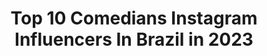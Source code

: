 ---
title: Top 10 Comedians Instagram Influencers In Brazil in 2023
description: >-
  Find top comedians Instagram influencers in Brazil in 2023. Most popular hashtags: #tbt #apra #golfhotties.
platform: Instagram
hits: 960
text_top: Identify the top-rated Instagram influencers on inBeat.
text_bottom: inBeat holds 960 Instagram influencers like this in Brazil for you to connect with.
profiles:
  - username: "rafaellabd"
    fullname: >-
      Rafa
    bio: >-
      Comediante, modelo e atriz presa no corpo de uma advogada intolerante à lactose 📍 Porto Alegre - RS ✉️ rafaella.dahlem@gmail.com
    location: "Brazil"
    followers: 29367
    engagement: 1357
    commentsToLikes: 0.025204
    id: ck14hp7iabfp10i19a5mvrei6
    verified: false
    hashtags: "#desafiowishinsavana"
  - username: "kayanesousa66"
    fullname: >-
      🌻kayane Sousa_JW🌻
    bio: >-
      🌻Não sou comediante, mas tenho certeza que posso arrancar um sorriso seu🌻 🌈Veja os stories. Parceria via direct💌 💑@andrew.sant_jw
    location: "Brazil"
    followers: 10354
    engagement: 1019
    commentsToLikes: 0.075069
    id: ck15pfwvjxobd0i19ya9p5ik2
    verified: false
    hashtags: "#parcerias, #tumblr, #feed, #love"
  - username: "shadi.kasso"
    fullname: >-
      شادي قاسو
    bio: >-
      Comedian at @aldi.br0thers General Manager at @aldi.media Owner at @aldifood1 Damascus, Syria 🇸🇾 22/9 Faculty of Economics
    location: "Brazil"
    followers: 283576
    engagement: 577
    commentsToLikes: 0.018256
    id: ck6uf4jaruurn0j71hwa7mony
    verified: false
    hashtags: ""
  - username: "nathaliabaitelli"
    fullname: >-
      Nathalia Baitelli
    bio: >-
      Permita-se ✨ 📍RJ|SP Atriz e Comediante 🎭 Agenciamento Artístico: fabio.rios@fabiorios.art.br Se inscreve no canal 🎬👇🏻
    location: "Brazil"
    followers: 53752
    engagement: 209
    commentsToLikes: 0.156214
    id: ck139pdwamh3s0i192zuxvsdi
    verified: false
    hashtags: "#byme, #friends, #solepraia, #makeup"
  - username: "alankiki"
    fullname: >-
      Alan kiki - آلان كيكي
    bio: >-
      Civil engineer 📚 Comedian At " @aldi.br0thers " Ceo At @aldi.media Owner At @aldifood1 🍽 22/12 🎉 DM for business📩 Facebook Profile ⬇️
    location: "Brazil"
    followers: 224076
    engagement: 616
    commentsToLikes: 0.019755
    id: ck8sxb6jngr3c0j78nbrudf7x
    verified: false
    hashtags: "#turkey, #live, #damascus, #damas"
  - username: "kleberlopess"
    fullname: >-
      Kleber Lopes
    bio: >-
      DRT: 22574/SP 🎯Rick Marcos "A Praça é Nossa" SBT 🎭Ator/Comediante 🎤Apresentador ⭐️Coreógrafo/Diretor Artístico ☎️Parcerias via Direct ou 11-984469130
    location: "Brazil"
    followers: 28844
    engagement: 79
    commentsToLikes: 0.190306
    id: ck0w470fyx4xj0i19zjolldl7
    verified: false
    hashtags: "#apresentador, #sp, #humorista, #sbt"
  - username: "mariegringa"
    fullname: >-
      Marie McHugh
    bio: >-
      ACTRESS / ATHLETE Rio / SP / NYC 📍 ENGLISH LIVE GIRL Singer. Stand up comedian. John 3:16 This is my only account!
    location: "Brazil"
    followers: 11326
    engagement: 1466
    commentsToLikes: 0.228549
    id: ck6tjlzmo2z310j71lormu8vg
    verified: false
    hashtags: "#golfswing, #girlsthatgolf, #beach, #teegirls"
  - username: "essemenino"
    fullname: >-
      𝑬𝒔𝒔𝒆 𝑴𝒆𝒏𝒊𝒏𝒐
    bio: >-
      comediante, roteirista e chei das ideia 🐩⠀⠀ @frescaclub 💵⠀ ⠀
    location: "Brazil"
    followers: 5711
    engagement: 1911
    commentsToLikes: 0.100608
    id: ck6u0are2elwr0j71avwbddyt
    verified: false
    hashtags: "#rpdr, #humor, #futuro, #funk"
  - username: "fidelisfalante"
    fullname: >-
      Fidelis Falante
    bio: >-
      COMEDIANTE E APRESENTADOR! ASSISTA AOS STORIES Shows/Parcerias- 62982279566
    location: "Brazil"
    followers: 537709
    engagement: 1115
    commentsToLikes: 0.039789
    id: ck5hgape11syo0i118hjnaa8k
    verified: false
    hashtags: "#tbt"
  - username: "diogoelzinga"
    fullname: >-
      Elzinga
    bio: >-
      Sou aquele cara que dizem ser comediante mas que só viaja por aí... Vá entender. #elzinga #voltaemeia
    location: "Brazil"
    followers: 65791
    engagement: 65
    commentsToLikes: 0.027766
    id: ck6tw0twnpct00j71iynchhmt
    verified: false
    hashtags: "#ig, #brazil, #deautoporessasbandas, #orgulhogaucho"
---